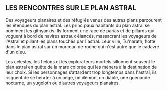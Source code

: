 ## LES RENCONTRES SUR LE PLAN ASTRAL


Des voyageurs planaires et des réfugiés venus des autres
plans parcourent les étendues du plan astral. Les principaux
habitants du plan astral se nomment les githyankis. Ils
forment une race de parias et de pillards qui voguent à bord
de navires astraux élancés, massacrant les voyageurs de
l'Astral et pillant les plans touchés par l'astral. Leur ville,
Tu'narath, flotte dans le plan astral sur un morceau de roche
qui n'est autre que le cadavre d'un dieu.

Les célestes, les fiélons et les explorateurs mortels
sillonnent souvent le plan astral en quête de la mare
colorée qui les mènera à la destination de leur choix. Si
les personnages s’attardent trop longtemps dans l'astral,
ils risquent de se heurter à un ange, un démon, un diable,
une guenaude nocturne, un yugoloth ou d’autres voyageurs
planaires.
